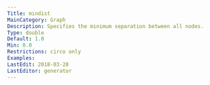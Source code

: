 ```yaml
---
Title: mindist
MainCategory: Graph
Description: Specifies the minimum separation between all nodes.
Type: double
Default: 1.0
Min: 0.0
Restrictions: circo only
Examples: 
LastEdit: 2018-03-28
LastEditor: generator
---
```




